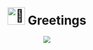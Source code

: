 <div align="center"> 
  <h1 align="center"><img  width="40" src="https://fonts.gstatic.com/s/e/notoemoji/latest/1f984/512.gif" alt="🦄" >  Greetings </h1>
</div>
<p align="center">
  <a>
    <img src="https://readme-typing-svg.demolab.com/?lines=<Full-Stack%20id={MERN}/>;<Machine%20Learning/>;&font=Fira%20Code&center=true&width=540&height=55&color=088F8F&vCenter=true&pause=500&size=22" />
  </a>
</p>

